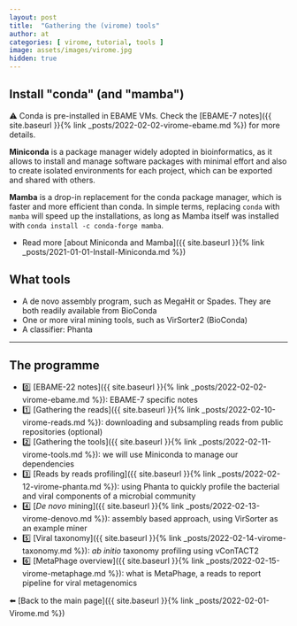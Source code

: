 ```yaml
---
layout: post
title:  "Gathering the (virome) tools"
author: at
categories: [ virome, tutorial, tools ]
image: assets/images/virome.jpg
hidden: true
---
```


## Install "conda" (and "mamba")

:warning: Conda is pre-installed in EBAME VMs. Check the [EBAME-7 notes]({{ site.baseurl }}{% link _posts/2022-02-02-virome-ebame.md %}) for more details.

**Miniconda** is a package manager widely adopted in bioinformatics,
as it allows to install and manage software packages with minimal
effort and also to create isolated environments for each project,
which can be exported and shared with others.

**Mamba** is a drop-in replacement for the conda package manager,
which is faster and more efficient than conda. In simple terms, replacing
`conda` with `mamba` will speed up the installations, as long as Mamba
itself was installed with `conda install -c conda-forge mamba`.

* Read more [about Miniconda and Mamba]({{ site.baseurl }}{% link _posts/2021-01-01-Install-Miniconda.md %})

## What tools

* A de novo assembly program, such as MegaHit or Spades. They are both readily available from BioConda
* One or more viral mining tools, such as VirSorter2 (BioConda)
* A classifier: Phanta



---

## The programme

* :zero: [EBAME-22 notes]({{ site.baseurl }}{% link _posts/2022-02-02-virome-ebame.md %}): EBAME-7 specific notes
* :one: [Gathering the reads]({{ site.baseurl }}{% link _posts/2022-02-10-virome-reads.md %}):
  downloading and subsampling reads from public repositories (optional)
* :two: [Gathering the tools]({{ site.baseurl }}{% link _posts/2022-02-11-virome-tools.md %}):
  we will use Miniconda to manage our dependencies
* :three: [Reads by reads profiling]({{ site.baseurl }}{% link _posts/2022-02-12-virome-phanta.md %}):
  using Phanta to quickly profile the bacterial and viral components of a microbial community
* :four:  [_De novo_ mining]({{ site.baseurl }}{% link _posts/2022-02-13-virome-denovo.md %}):
  assembly based approach, using VirSorter as an example miner
* :five:  [Viral taxonomy]({{ site.baseurl }}{% link _posts/2022-02-14-virome-taxonomy.md %}):
  *ab initio* taxonomy profiling using vConTACT2
* :six:  [MetaPhage overview]({{ site.baseurl }}{% link _posts/2022-02-15-virome-metaphage.md %}):
  what is MetaPhage, a reads to report pipeline for viral metagenomics

:arrow_left: [Back to the main page]({{ site.baseurl }}{% link _posts/2022-02-01-Virome.md %})
